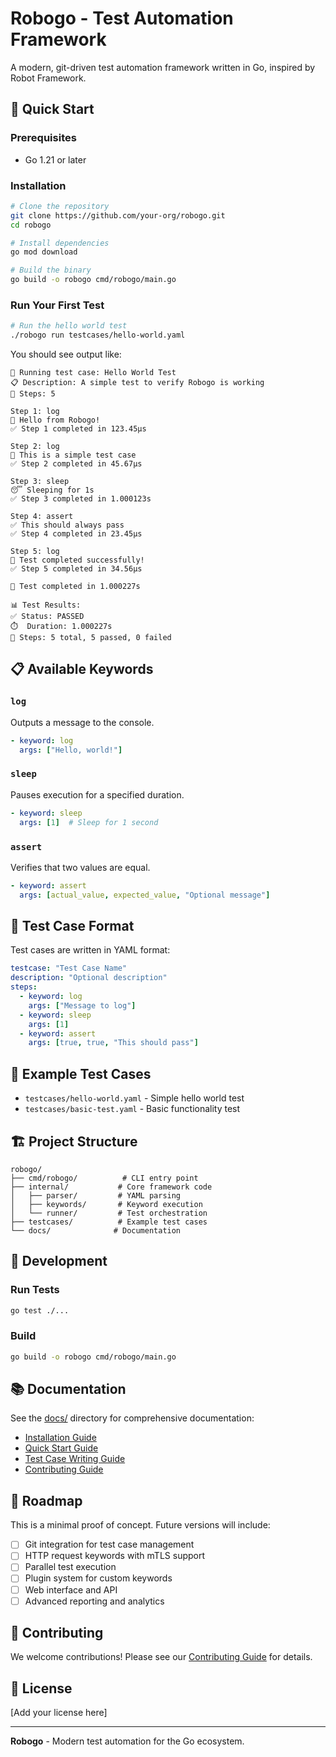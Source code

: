 # Robogo - Test Automation Framework

A modern, git-driven test automation framework written in Go, inspired by Robot Framework.

## 🚀 Quick Start

### Prerequisites

- Go 1.21 or later

### Installation

```bash
# Clone the repository
git clone https://github.com/your-org/robogo.git
cd robogo

# Install dependencies
go mod download

# Build the binary
go build -o robogo cmd/robogo/main.go
```

### Run Your First Test

```bash
# Run the hello world test
./robogo run testcases/hello-world.yaml
```

You should see output like:

```
🚀 Running test case: Hello World Test
📋 Description: A simple test to verify Robogo is working
📝 Steps: 5

Step 1: log
📝 Hello from Robogo!
✅ Step 1 completed in 123.45µs

Step 2: log
📝 This is a simple test case
✅ Step 2 completed in 45.67µs

Step 3: sleep
😴 Sleeping for 1s
✅ Step 3 completed in 1.000123s

Step 4: assert
✅ This should always pass
✅ Step 4 completed in 23.45µs

Step 5: log
📝 Test completed successfully!
✅ Step 5 completed in 34.56µs

🏁 Test completed in 1.000227s

📊 Test Results:
✅ Status: PASSED
⏱️  Duration: 1.000227s
📝 Steps: 5 total, 5 passed, 0 failed
```

## 📋 Available Keywords

### `log`
Outputs a message to the console.

```yaml
- keyword: log
  args: ["Hello, world!"]
```

### `sleep`
Pauses execution for a specified duration.

```yaml
- keyword: sleep
  args: [1]  # Sleep for 1 second
```

### `assert`
Verifies that two values are equal.

```yaml
- keyword: assert
  args: [actual_value, expected_value, "Optional message"]
```

## 📝 Test Case Format

Test cases are written in YAML format:

```yaml
testcase: "Test Case Name"
description: "Optional description"
steps:
  - keyword: log
    args: ["Message to log"]
  - keyword: sleep
    args: [1]
  - keyword: assert
    args: [true, true, "This should pass"]
```

## 🧪 Example Test Cases

- `testcases/hello-world.yaml` - Simple hello world test
- `testcases/basic-test.yaml` - Basic functionality test

## 🏗️ Project Structure

```
robogo/
├── cmd/robogo/          # CLI entry point
├── internal/           # Core framework code
│   ├── parser/         # YAML parsing
│   ├── keywords/       # Keyword execution
│   └── runner/         # Test orchestration
├── testcases/          # Example test cases
└── docs/              # Documentation
```

## 🔧 Development

### Run Tests

```bash
go test ./...
```

### Build

```bash
go build -o robogo cmd/robogo/main.go
```

## 📚 Documentation

See the [docs/](docs/) directory for comprehensive documentation:

- [Installation Guide](docs/installation.md)
- [Quick Start Guide](docs/quickstart.md)
- [Test Case Writing Guide](docs/test-cases.md)
- [Contributing Guide](docs/CONTRIBUTING.md)

## 🎯 Roadmap

This is a minimal proof of concept. Future versions will include:

- [ ] Git integration for test case management
- [ ] HTTP request keywords with mTLS support
- [ ] Parallel test execution
- [ ] Plugin system for custom keywords
- [ ] Web interface and API
- [ ] Advanced reporting and analytics

## 🤝 Contributing

We welcome contributions! Please see our [Contributing Guide](docs/CONTRIBUTING.md) for details.

## 📄 License

[Add your license here]

---

**Robogo** - Modern test automation for the Go ecosystem. 